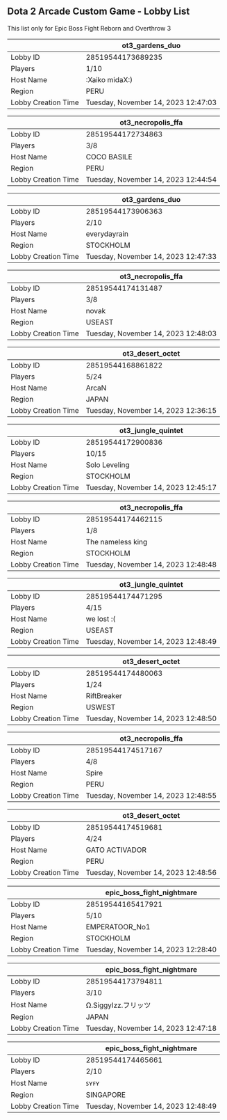 ## Dota 2 Arcade Custom Game - Lobby List

This list only for Epic Boss Fight Reborn and Overthrow 3

|  | ot3_gardens_duo |
| ------ | ------ |
| Lobby ID | 28519544173689235 |
| Players | 1/10 |
| Host Name | :Xaiko midaX:) |
| Region | PERU |
| Lobby Creation Time | Tuesday, November 14, 2023 12:47:03 |


|  | ot3_necropolis_ffa |
| ------ | ------ |
| Lobby ID | 28519544172734863 |
| Players | 3/8 |
| Host Name | COCO BASILE |
| Region | PERU |
| Lobby Creation Time | Tuesday, November 14, 2023 12:44:54 |


|  | ot3_gardens_duo |
| ------ | ------ |
| Lobby ID | 28519544173906363 |
| Players | 2/10 |
| Host Name | everydayrain |
| Region | STOCKHOLM |
| Lobby Creation Time | Tuesday, November 14, 2023 12:47:33 |


|  | ot3_necropolis_ffa |
| ------ | ------ |
| Lobby ID | 28519544174131487 |
| Players | 3/8 |
| Host Name | novak |
| Region | USEAST |
| Lobby Creation Time | Tuesday, November 14, 2023 12:48:03 |


|  | ot3_desert_octet |
| ------ | ------ |
| Lobby ID | 28519544168861822 |
| Players | 5/24 |
| Host Name | ArcaN |
| Region | JAPAN |
| Lobby Creation Time | Tuesday, November 14, 2023 12:36:15 |


|  | ot3_jungle_quintet |
| ------ | ------ |
| Lobby ID | 28519544172900836 |
| Players | 10/15 |
| Host Name | Solo Leveling |
| Region | STOCKHOLM |
| Lobby Creation Time | Tuesday, November 14, 2023 12:45:17 |


|  | ot3_necropolis_ffa |
| ------ | ------ |
| Lobby ID | 28519544174462115 |
| Players | 1/8 |
| Host Name | The nameless king |
| Region | STOCKHOLM |
| Lobby Creation Time | Tuesday, November 14, 2023 12:48:48 |


|  | ot3_jungle_quintet |
| ------ | ------ |
| Lobby ID | 28519544174471295 |
| Players | 4/15 |
| Host Name | we lost :( |
| Region | USEAST |
| Lobby Creation Time | Tuesday, November 14, 2023 12:48:49 |


|  | ot3_desert_octet |
| ------ | ------ |
| Lobby ID | 28519544174480063 |
| Players | 1/24 |
| Host Name | RiftBreaker |
| Region | USWEST |
| Lobby Creation Time | Tuesday, November 14, 2023 12:48:50 |


|  | ot3_necropolis_ffa |
| ------ | ------ |
| Lobby ID | 28519544174517167 |
| Players | 4/8 |
| Host Name | Spire |
| Region | PERU |
| Lobby Creation Time | Tuesday, November 14, 2023 12:48:55 |


|  | ot3_desert_octet |
| ------ | ------ |
| Lobby ID | 28519544174519681 |
| Players | 4/24 |
| Host Name | GATO ACTIVADOR |
| Region | PERU |
| Lobby Creation Time | Tuesday, November 14, 2023 12:48:56 |


|  | epic_boss_fight_nightmare |
| ------ | ------ |
| Lobby ID | 28519544165417921 |
| Players | 5/10 |
| Host Name | EMPERATOOR_No1 |
| Region | STOCKHOLM |
| Lobby Creation Time | Tuesday, November 14, 2023 12:28:40 |


|  | epic_boss_fight_nightmare |
| ------ | ------ |
| Lobby ID | 28519544173794811 |
| Players | 3/10 |
| Host Name | Ω.SiggyIzz.フリッツ |
| Region | JAPAN |
| Lobby Creation Time | Tuesday, November 14, 2023 12:47:18 |


|  | epic_boss_fight_nightmare |
| ------ | ------ |
| Lobby ID | 28519544174465661 |
| Players | 2/10 |
| Host Name | ꜱʏꜰʏ |
| Region | SINGAPORE |
| Lobby Creation Time | Tuesday, November 14, 2023 12:48:49 |


